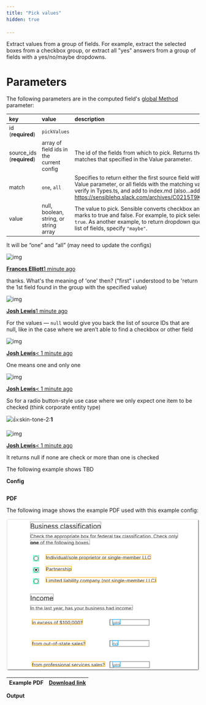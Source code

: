 ```yaml
---
title: "Pick values"
hidden: true

---
```


Extract values from a group of fields. For example, extract the selected boxes from a checkbox group, or extract all "yes" answers from a group of fields with a yes/no/maybe dropdowns.

Parameters
====

The following parameters are in the computed field's [global Method](doc:computed-field-methods#parameters) parameter: 

| key                       | value                                    | description                                                  |
| :------------------------ | :--------------------------------------- | :----------------------------------------------------------- |
| id (**required**)         | `pickValues`                             |                                                              |
| source_ids (**required**) | array of field ids in the current config | The id of the fields from which to pick. Returns those fields whose value matches that specified in the Value parameter. |
| match                     | `one`, `all`                             | Specifies to return either the first source field with the value specified in the Value parameter, or all fields with the matching value. TODO: verify enums, verify in Types.ts, and add to index.md (also...add screenshots?) https://sensiblehq.slack.com/archives/C0215T9K86P/p1641413717020300 |
| value                     | null, boolean, string, or string array   | The value to pick. Sensible converts checkbox and radio button selection marks to true and false. For example, to pick selected checkboxes, specify `true`. As another example, to return dropdown questions set to "maybe" in a list of fields, specify `"maybe"`. |

It will be “one” and “all” (may need to update the configs)

![img](https://ca.slack-edge.com/T017UPRAE94-U01U55EFU86-5a71df1991bd-48)

**[Frances Elliott](https://app.slack.com/team/U01U55EFU86)**[1 minute ago](https://sensiblehq.slack.com/archives/C0215T9K86P/p1641417897022300?thread_ts=1641413717.020300&cid=C0215T9K86P)

thanks. What's the meaning of 'one' then? ("first" i understood to be 'return the 1st field found in the group with the specified value)

![img](https://ca.slack-edge.com/T017UPRAE94-U0181MWQ8BV-0140373d7470-48)

**[Josh Lewis](https://app.slack.com/team/U0181MWQ8BV)**[1 minute ago](https://sensiblehq.slack.com/archives/C0215T9K86P/p1641417900022500?thread_ts=1641413717.020300&cid=C0215T9K86P)

For the values — `null` would give you back the list of source IDs that are null, like in the case where we aren’t able to find a checkbox or other field

![img](https://ca.slack-edge.com/T017UPRAE94-U0181MWQ8BV-0140373d7470-48)

**[Josh Lewis](https://app.slack.com/team/U0181MWQ8BV)**[< 1 minute ago](https://sensiblehq.slack.com/archives/C0215T9K86P/p1641417913022700?thread_ts=1641413717.020300&cid=C0215T9K86P)

One means one and only one

![img](https://ca.slack-edge.com/T017UPRAE94-U0181MWQ8BV-0140373d7470-48)

**[Josh Lewis](https://app.slack.com/team/U0181MWQ8BV)**[< 1 minute ago](https://sensiblehq.slack.com/archives/C0215T9K86P/p1641417934022900?thread_ts=1641413717.020300&cid=C0215T9K86P)

So for a radio button-style use case where we only expect one item to be checked (think corporate entity type)

![:+1::skin-tone-2:](https://a.slack-edge.com/production-standard-emoji-assets/13.0/google-small/1f44d-1f3fb.png)**1**

![img](https://ca.slack-edge.com/T017UPRAE94-U0181MWQ8BV-0140373d7470-48)

**[Josh Lewis](https://app.slack.com/team/U0181MWQ8BV)**[< 1 minute ago](https://sensiblehq.slack.com/archives/C0215T9K86P/p1641417943023200?thread_ts=1641413717.020300&cid=C0215T9K86P)

It returns null if none are check or more than one is checked



The following example shows TBD

**Config**

```json

```



**PDF**

The following image shows the example PDF used with this example config:

![Click to enlarge](https://raw.githubusercontent.com/sensible-hq/sensible-docs/main/readme-sync/assets/v0/images/final/pick_values.png)

| Example PDF | [Download link](https://raw.githubusercontent.com/sensible-hq/sensible-docs/main/readme-sync/assets/v0/pdfs/pick_values.pdf) |
| ----------- | ------------------------------------------------------------ |

**Output**

```json

```

